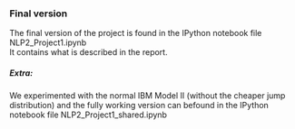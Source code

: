 
### Final version
The final version of the project is found in the IPython notebook file NLP2_Project1.ipynb  
It contains what is described in the report.  

##### Extra:  
We experimented with the normal IBM Model II (without the cheaper jump distribution) and the fully working version can befound in the IPython notebook file NLP2_Project1_shared.ipynb
